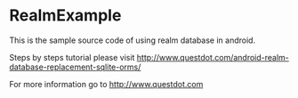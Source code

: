 # RealmExample
This is the sample source code of using realm database in android.

Steps by steps tutorial please visit http://www.questdot.com/android-realm-database-replacement-sqlite-orms/

For more information go to http://www.questdot.com
